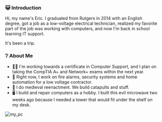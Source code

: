 
### :smiley_cat: Introduction
Hi, my name's Eric.
I graduated from Rutgers in 2014 with an English degree, got a job
as a low-voltage electrical technician, realized my favorite part of the job was working
with computers, and now I'm back in school learning IT support. 

It's been a trip.

### :grey_question:	 About Me
* :student: I'm working towards a certificate in Computer Support, and I plan on taking the CompTIA A+ and Network+ exams within the next year. 
* 👷 Right now, I work on fire alarms, security systems and home automation for a low voltage contractor. 
* :european_castle: I do medieval reenactment. We build catapults and stuff. 
* :desktop_computer: I build and repair computers as a hobby. I built this evil microwave two weeks ago because I needed a tower that would fit under the shelf on my desk.

![my_pc](https://user-images.githubusercontent.com/90017825/131950244-6a4511a8-869d-4763-bd0a-b90d9228083a.jpg)







  

